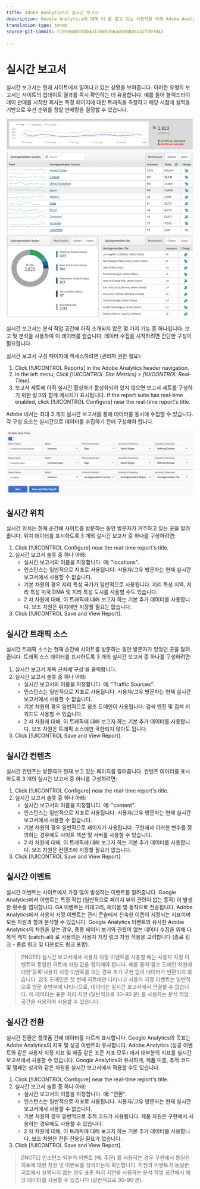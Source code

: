 ```yaml
---
title: Adobe Analytics의 실시간 보고서
description: Google Analytics에 대해 더 잘 알고 있는 사용자를 위해 Adobe Analytics에서 실시간 보고서를 가져오는 방법을 알아봅니다.
translation-type: tm+mt
source-git-commit: 71899840dd5b401c6892b6ad5088d4a32fd07042

---
```



# 실시간 보고서

실시간 보고서는 현재 사이트에서 일어나고 있는 상황을 보여줍니다. 이러한 유형의 보고서는 사이트의 업데이트 결과를 즉시 확인하는 데 유용합니다. 예를 들어 블랙프라이데이 판매를 시작한 회사는 특정 페이지에 대한 트래픽을 측정하고 해당 시점에 실적을 기반으로 우선 순위를 정할 판매량을 결정할 수 있습니다.

![실시간 보고서](../assets/realtime.png)

실시간 보고서는 분석 작업 공간에 아직 소개되지 않은 몇 가지 기능 중 하나입니다. 보고 및 분석을 사용하여 이 데이터를 얻습니다. 데이터 수집을 시작하려면 간단한 구성이 필요합니다.

실시간 보고서 구성 페이지에 액세스하려면 (관리자 권한 필요):

1. Click [!UICONTROL Reports] in the Adobe Analytics header navigation.
2. In the left menu, Click *[!UICONTROL Site Metrics]* &gt; *[!UICONTROL Real-Time]*.
3. 보고서 세트에 아직 실시간 활성화가 활성화되어 있지 않으면 보고서 세트를 구성하기 위한 링크와 함께 메시지가 표시됩니다. If the report suite has real-time enabled, click [!UICONTROL Configure] near the real-time report's title.

Adobe 에서는 최대 3 개의 실시간 보고서를 통해 데이터를 동시에 수집할 수 있습니다. 각 구성 요소는 실시간으로 데이터를 수집하기 전에 구성해야 합니다.

![실시간 보고서 구성](../assets/realtime_config.png)

## 실시간 위치

실시간 위치는 현재 순간에 사이트를 방문하는 동안 방문자가 거주하고 있는 곳을 알려줍니다. 위치 데이터를 표시하도록 3 개의 실시간 보고서 중 하나를 구성하려면:

1. Click [!UICONTROL Configure] near the real-time report's title.
2. 실시간 보고서 슬롯 중 하나 아래:
   * 실시간 보고서의 이름을 지정합니다. 예: "locations".
   * 인스턴스는 일반적으로 지표로 사용됩니다. 사용자/고유 방문자는 현재 실시간 보고서에서 사용할 수 없습니다.
   * 기본 차원의 경우 지리 특성 국가가 일반적으로 사용됩니다. 지리 특성 지역, 지리 특성 미국 DMA 및 지리 특성 도시를 사용할 수도 있습니다.
   * 2 차 차원에 대해, 이 트래픽에 대해 보고자 하는 기본 추가 데이터를 사용합니다. 보조 차원은 위치에만 지정할 필요는 없습니다.
3. Click [!UICONTROL Save and View Report].

## 실시간 트래픽 소스

실시간 트래픽 소스는 현재 순간에 사이트를 방문하는 동안 방문자가 있었던 곳을 알려줍니다. 트래픽 소스 데이터를 표시하도록 3 개의 실시간 보고서 중 하나를 구성하려면:

1. 실시간 보고서 제목 근처에'구성'을 클릭합니다.
2. 실시간 보고서 슬롯 중 하나 아래:
   * 실시간 보고서의 이름을 지정합니다. 예: "Traffic Sources".
   * 인스턴스는 일반적으로 지표로 사용됩니다. 사용자/고유 방문자는 현재 실시간 보고서에서 사용할 수 없습니다.
   * 기본 차원의 경우 일반적으로 참조 도메인이 사용됩니다. 검색 엔진 및 검색 키워드도 사용할 수 있습니다.
   * 2 차 차원에 대해, 이 트래픽에 대해 보고자 하는 기본 추가 데이터를 사용합니다. 보조 차원은 트래픽 소스에만 국한되지 않아도 됩니다.
3. Click [!UICONTROL Save and View Report].

## 실시간 컨텐츠

실시간 컨텐츠는 방문자가 현재 보고 있는 페이지를 알려줍니다. 컨텐츠 데이터를 표시하도록 3 개의 실시간 보고서 중 하나를 구성하려면:

1. Click [!UICONTROL Configure] near the real-time report's title.
2. 실시간 보고서 슬롯 중 하나 아래:
   * 실시간 보고서의 이름을 지정합니다. 예: "content".
   * 인스턴스는 일반적으로 지표로 사용됩니다. 사용자/고유 방문자는 현재 실시간 보고서에서 사용할 수 없습니다.
   * 기본 차원의 경우 일반적으로 페이지가 사용됩니다. 구현에서 이러한 변수를 정의하는 경우에도 사이트 섹션 및 서버를 사용할 수 있습니다.
   * 2 차 차원에 대해, 이 트래픽에 대해 보고자 하는 기본 추가 데이터를 사용합니다. 보조 차원은 컨텐츠에 지정할 필요가 없습니다.
3. Click [!UICONTROL Save and View Report].

## 실시간 이벤트

실시간 이벤트는 사이트에서 가장 많이 발생하는 이벤트를 알려줍니다. Google Analytics에서 이벤트는 특정 작업 (일반적으로 페이지 뷰와 관련이 없는 동작) 이 발생한 횟수를 캡처합니다. GA 이벤트는 카테고리, 레이블 및 동작으로 전송됩니다. Adobe Analytics에서 사용자 지정 이벤트는 관리 콘솔에서 친숙한 이름이 지정되는 지표이며 모든 차원과 함께 분석할 수 있습니다. Google Analytics 이벤트와 유사한 Adobe Analytics의 차원을 찾는 경우, 종종 페이지 보기와 관련이 없는 데이터 수집을 위해 다목적 캐치 (catch-all) 로 사용되는 사용자 지정 링크 차원 적용을 고려합니다 (종료 링크 - 종료 링크 및 다운로드 링크 포함).

> [!NOTE] 실시간 보고서에서 사용자 지정 이벤트를 사용할 때는 사용자 지정 이벤트와 동일한 히트에 차원 값을 정의해야 합니다. 예를 들어'참조 도메인'차원에 대한'등록'사용자 지정 이벤트를 보는 경우 추가 구현 없이 데이터가 반환되지 않습니다. 참조 도메인은 첫 번째 히트에만 나타나고 사용자 지정 이벤트는 일반적으로 방문 후반부에 나타나므로, 데이터는 실시간 보고서에서 연결할 수 없습니다. 이 데이터는 표준 처리 지연 (일반적으로 30-90 분) 를 사용하는 분석 작업 공간을 사용하여 사용할 수 있습니다.

## 실시간 전환

실시간 전환은 플랫폼 간에 데이터를 다르게 표시합니다. Google Analytics의 목표는 Adobe Analytics의 지표 및 성공 이벤트와 유사합니다. Adobe Analytics (성공 이벤트와 같은 사용자 지정 지표 및 매출 같은 표준 지표 모두) 에서 대부분의 지표를 실시간 보고서에서 사용할 수 있습니다. Google Analytics와 유사하게, 제품 이름, 추적 코드 및 캠페인 성과와 같은 차원을 실시간 보고서에서 적용할 수도 있습니다.

1. Click [!UICONTROL Configure] near the real-time report's title.
2. 실시간 보고서 슬롯 중 하나 아래:
   * 실시간 보고서의 이름을 지정합니다. 예: "전환".
   * 인스턴스는 일반적으로 지표로 사용됩니다. 사용자/고유 방문자는 현재 실시간 보고서에서 사용할 수 없습니다.
   * 기본 차원의 경우 일반적으로 추적 코드가 사용됩니다. 제품 차원은 구현에서 사용하는 경우에도 사용할 수 있습니다.
   * 2 차 차원에 대해, 이 트래픽에 대해 보고자 하는 기본 추가 데이터를 사용합니다. 보조 차원은 전환 전용일 필요가 없습니다.
3. Click [!UICONTROL Save and View Report].

> [!NOTE] 인스턴스 외부의 이벤트 (예: 주문) 를 사용하는 경우 구현에서 동일한 히트에 대한 차원 및 이벤트를 정의하는지 확인합니다. 차원과 이벤트가 동일한 히트에서 실행되지 않는 경우 표준 처리 지연을 사용하는 분석 작업 공간에서 해당 데이터를 사용할 수 있습니다 (일반적으로 30-90 분).
